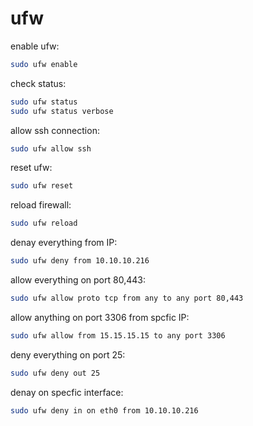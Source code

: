 # ufw

enable ufw:
```bash
sudo ufw enable
```

check status:
```bash
sudo ufw status
sudo ufw status verbose
```

allow ssh connection:
```bash
sudo ufw allow ssh
```

reset ufw:
```bash
sudo ufw reset
```

reload firewall:
```bash
sudo ufw reload
```

denay everything from IP:
```bash
sudo ufw deny from 10.10.10.216
```

allow everything on port 80,443:
```bash
sudo ufw allow proto tcp from any to any port 80,443
```

allow anything on port 3306 from spcfic IP:
```bash
sudo ufw allow from 15.15.15.15 to any port 3306
```

deny everything on port 25:
```bash
sudo ufw deny out 25
```

denay on specfic interface:
```bash
sudo ufw deny in on eth0 from 10.10.10.216
```



